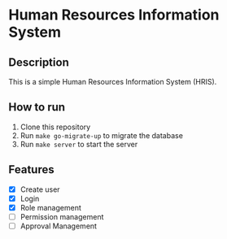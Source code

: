 # Human Resources Information System

## Description
This is a simple Human Resources Information System (HRIS).

## How to run
1. Clone this repository
2. Run `make go-migrate-up` to migrate the database
3. Run `make server` to start the server

## Features
- [x] Create user
- [x] Login
- [x] Role management
- [ ] Permission management
- [ ] Approval Management
